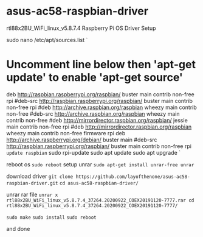 # asus-ac58-raspbian-driver
rtl88x2BU_WiFi_linux_v5.8.7.4 Raspberry Pi OS Driver Setup

sudo nano /etc/apt/sources.list
`
# Uncomment line below then 'apt-get update' to enable 'apt-get source'
deb http://raspbian.raspberrypi.org/raspbian/ buster main contrib non-free rpi
#deb-src http://raspbian.raspberrypi.org/raspbian/ buster main contrib non-free rpi
#deb http://archive.raspbian.org/raspbian wheezy main contrib non-free
#deb-src http://archive.raspbian.org/raspbian wheezy main contrib non-free
#deb http://mirrordirector.raspbian.org/raspbian/ jessie main contrib non-free rpi
#deb http://mirrordirector.raspbian.org/raspbian wheezy main contrib non-free firmware rpi
deb http://archive.raspberrypi.org/debian/ buster main
#deb-src http://raspbian.raspberrypi.org/raspbian/ buster main contrib non-free rpi
`
update raspbian
`
sudo rpi-update
sudo apt update
sudo apt upgrade
`

reboot os
`
sudo reboot
`
setup unrar
`
sudo apt-get install unrar-free unrar
`

download driver
`
git clone https://github.com/layofthenone/asus-ac58-raspbian-driver.git
`
`
cd asus-ac58-raspbian-driver/
`

unrar rar file
`
unrar x rtl88x2BU_WiFi_linux_v5.8.7.4_37264.20200922_COEX20191120-7777.rar
cd rtl88x2BU_WiFi_linux_v5.8.7.4_37264.20200922_COEX20191120-7777/
`

`
sudo make
`
`
sudo install
`
`
sudo reboot
`

and done
